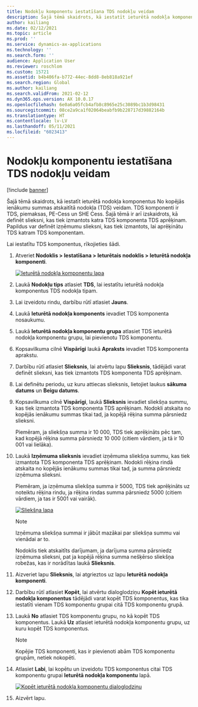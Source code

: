 ```yaml
---
title: Nodokļu komponentu iestatīšana TDS nodokļu veidam
description: Šajā tēmā skaidrots, kā iestatīt ieturētā nodokļa komponentus No kopējās ienākumu summas atskaitītā nodokļa (TDS) veidam. Dokumentā ir arī izskaidrots, kā definēt sliekšņa ierobežojumu, kas tiek izmantots katra TDS komponenta TDS aprēķinam.
author: kailiang
ms.date: 02/12/2021
ms.topic: article
ms.prod: ''
ms.service: dynamics-ax-applications
ms.technology: ''
ms.search.form: ''
audience: Application User
ms.reviewer: roschlom
ms.custom: 15721
ms.assetid: b4b406fa-b772-44ec-8dd8-8eb818a921ef
ms.search.region: Global
ms.author: kailiang
ms.search.validFrom: 2021-02-12
ms.dyn365.ops.version: AX 10.0.17
ms.openlocfilehash: 6e0a6a05fcb4afb8c8965e25c3089bc1b3d98431
ms.sourcegitcommit: 08ce2a9ca1f02064beabfb9b228717d39882164b
ms.translationtype: HT
ms.contentlocale: lv-LV
ms.lasthandoff: 05/11/2021
ms.locfileid: "6023413"
---
```

# <a name="set-up-tax-components-for-the-tds-tax-type"></a>Nodokļu komponentu iestatīšana TDS nodokļu veidam

[!include [banner](../includes/banner.md)]

Šajā tēmā skaidrots, kā iestatīt ieturētā nodokļa komponentus No kopējās ienākumu summas atskaitītā nodokļa (TDS) veidam. TDS komponenti ir TDS, piemaksas, PE-Cess un SHE Cess. Šajā tēmā ir arī izskaidrots, kā definēt slieksni, kas tiek izmantots katra TDS komponenta TDS aprēķinam. Papildus var definēt izņēmumu slieksni, kas tiek izmantots, lai aprēķinātu TDS katram TDS komponentam.

Lai iestatītu TDS komponentus, rīkojieties šādi.

1. Atveriet **Nodoklis \> Iestatīšana \> Ieturētais nodoklis \> Ieturētā nodokļa komponenti**.

    [![Ieturētā nodokļa komponentu lapa](./media/apac-ind-TDS-9.png)](./media/apac-ind-TDS-9.png)

2. Laukā **Nodokļu tips** atlasiet **TDS**, lai iestatītu ieturētā nodokļa komponentus TDS nodokļa tipam.
3. Lai izveidotu rindu, darbību rūtī atlasiet **Jauns**.
4. Laukā **Ieturētā nodokļa komponents** ievadiet TDS komponenta nosaukumu.
5. Laukā **Ieturētā nodokļa komponentu grupa** atlasiet TDS ieturētā nodokļa komponentu grupu, lai pievienotu TDS komponentu.
6. Kopsavilkuma cilnē **Vispārīgi** laukā **Apraksts** ievadiet TDS komponenta aprakstu.
7. Darbību rūtī atlasiet **Slieksnis**, lai atvērtu lapu **Slieksnis**, tādējādi varat definēt slieksni, kas tiek izmantots TDS komponenta TDS aprēķinam.
8. Lai definētu periodu, uz kuru attiecas slieksnis, lietojiet laukus **sākuma datums** un **Beigu datums**.
9. Kopsavilkuma cilnē **Vispārīgi**, laukā **Slieksnis** ievadiet sliekšņa summu, kas tiek izmantota TDS komponenta TDS aprēķinam. Nodokli atskaita no kopējās ienākumu summas tikai tad, ja kopējā rēķina summa pārsniedz slieksni.

    Piemēram, ja sliekšņa summa ir 10 000, TDS tiek aprēķināts pēc tam, kad kopējā rēķina summa pārsniedz 10 000 (citiem vārdiem, ja tā ir 10 001 vai lielāka).

10. Laukā **Izņēmuma slieksnis** ievadiet izņēmuma sliekšņa summu, kas tiek izmantota TDS komponenta TDS aprēķinam. Nodokli rēķina rindā atskaita no kopējās ienākumu summas tikai tad, ja summa pārsniedz izņēmuma slieksni.

    Piemēram, ja izņēmuma sliekšņa summa ir 5000, TDS tiek aprēķināts uz noteiktu rēķina rindu, ja rēķina rindas summa pārsniedz 5000 (citiem vārdiem, ja tas ir 5001 vai vairāk).

    [![Sliekšņa lapa](./media/apac-ind-TDS-10.png)](./media/apac-ind-TDS-10.png)

    > [!NOTE]
    > Izņēmuma sliekšņa summai ir jābūt mazākai par sliekšņa summu vai vienādai ar to.
    >
    > Nodoklis tiek atskaitīts darījumam, ja darījuma summa pārsniedz izņēmuma slieksni, pat ja kopējā rēķina summa nešķērso sliekšņa robežas, kas ir norādītas laukā **Slieksnis**.

11. Aizveriet lapu **Slieksnis**, lai atgrieztos uz lapu **Ieturētā nodokļa komponenti**.
12. Darbību rūtī atlasiet **Kopēt**, lai atvērtu dialoglodziņu **Kopēt ieturētā nodokļa komponentus** tādējādi varat kopēt TDS komponentus, kas tika iestatīti vienam TDS komponentu grupai citā TDS komponentu grupā.
13. Laukā **No** atlasiet TDS komponentu grupu, no kā kopēt TDS komponentus. Laukā **Uz** atlasiet ieturētā nodokļa komponentu grupu, uz kuru kopēt TDS komponentus.

    > [!NOTE]
    > Kopējie TDS komponenti, kas ir pievienoti abām TDS komponentu grupām, netiek nokopēti.

14. Atlasiet **Labi**, lai kopētu un izveidotu TDS komponentus citai TDS komponentu grupai **Ieturētā nodokļa komponentu** lapā.

    [![Kopēt ieturētā nodokļa komponentu dialoglodziņu](./media/apac-ind-TDS-11.png)](./media/apac-ind-TDS-11.png)

15. Aizvērt lapu.
